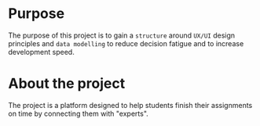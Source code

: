 # Purpose

The purpose of this project is to gain a `structure` around `UX/UI` design principles and `data modelling` to reduce decision fatigue and to increase development speed.

# About the project

The project is a platform designed to help students finish their assignments on time by connecting them with "experts".
